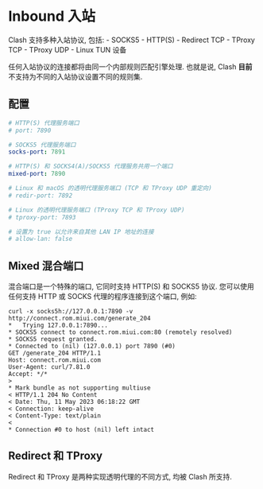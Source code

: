 # Inbound 入站
Clash 支持多种入站协议, 包括:
    - SOCKS5
    - HTTP(S)
    - Redirect TCP
    - TProxy TCP
    - TProxy UDP
    - Linux TUN 设备

任何入站协议的连接都将由同一个内部规则匹配引擎处理. 也就是说, Clash **目前**不支持为不同的入站协议设置不同的规则集.

## 配置
```yaml
# HTTP(S) 代理服务端口
# port: 7890

# SOCKS5 代理服务端口
socks-port: 7891

# HTTP(S) 和 SOCKS4(A)/SOCKS5 代理服务共用一个端口
mixed-port: 7890

# Linux 和 macOS 的透明代理服务端口 (TCP 和 TProxy UDP 重定向)
# redir-port: 7892

# Linux 的透明代理服务端口 (TProxy TCP 和 TProxy UDP)
# tproxy-port: 7893

# 设置为 true 以允许来自其他 LAN IP 地址的连接
# allow-lan: false

```


## Mixed 混合端口
混合端口是一个特殊的端口, 它同时支持 HTTP(S) 和 SOCKS5 协议. 您可以使用任何支持 HTTP 或 SOCKS 代理的程序连接到这个端口, 例如:

```shell
curl -x socks5h://127.0.0.1:7890 -v http://connect.rom.miui.com/generate_204
*   Trying 127.0.0.1:7890...
* SOCKS5 connect to connect.rom.miui.com:80 (remotely resolved)
* SOCKS5 request granted.
* Connected to (nil) (127.0.0.1) port 7890 (#0)
GET /generate_204 HTTP/1.1
Host: connect.rom.miui.com
User-Agent: curl/7.81.0
Accept: */*
>
* Mark bundle as not supporting multiuse
< HTTP/1.1 204 No Content
< Date: Thu, 11 May 2023 06:18:22 GMT
< Connection: keep-alive
< Content-Type: text/plain
<
* Connection #0 to host (nil) left intact
```


## Redirect 和 TProxy
Redirect 和 TProxy 是两种实现透明代理的不同方式, 均被 Clash 所支持.


